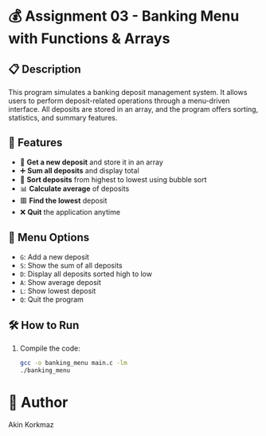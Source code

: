 # 💰 Assignment 03 - Banking Menu with Functions & Arrays

## 📋 Description
This program simulates a banking deposit management system. It allows users to perform deposit-related operations through a menu-driven interface. All deposits are stored in an array, and the program offers sorting, statistics, and summary features.

## 🧠 Features
- 🏦 **Get a new deposit** and store it in an array
- ➕ **Sum all deposits** and display total
- 🔽 **Sort deposits** from highest to lowest using bubble sort
- 📊 **Calculate average** of deposits
- 🟥 **Find the lowest** deposit
- ❌ **Quit** the application anytime

## 📑 Menu Options
- `G`: Add a new deposit
- `S`: Show the sum of all deposits
- `D`: Display all deposits sorted high to low
- `A`: Show average deposit
- `L`: Show lowest deposit
- `Q`: Quit the program

## 🛠️ How to Run
1. Compile the code:
   ```bash
   gcc -o banking_menu main.c -lm
   ./banking_menu
# 👤 Author
Akin Korkmaz

